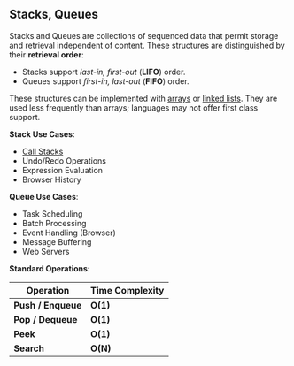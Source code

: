 <!-- # TODO: Revise to Queues Only -->
## Stacks, Queues

Stacks and Queues are collections of sequenced data that permit storage and
retrieval independent of content. These structures are distinguished by their
**retrieval order**:

- Stacks support _last-in, first-out_ (**LIFO**) order.
- Queues support _first-in, last-out_ (**FIFO**) order.

These structures can be implemented with [arrays](#arrays) or
[linked lists](#linked-lists). They are used less frequently than arrays;
languages may not offer first class support.

**Stack Use Cases**:

- [Call Stacks](https://en.wikipedia.org/wiki/Call_stack)
- Undo/Redo Operations
- Expression Evaluation
- Browser History


**Queue Use Cases**:

- Task Scheduling
- Batch Processing
- Event Handling (Browser)
- Message Buffering
- Web Servers

**Standard Operations:**

| **Operation** | **Time Complexity** |
| -------- | -------- |
| **Push / Enqueue** | **O(1)** |
| **Pop / Dequeue** | **O(1)** |
| **Peek** | **O(1)** |
| **Search** | **O(N)** |